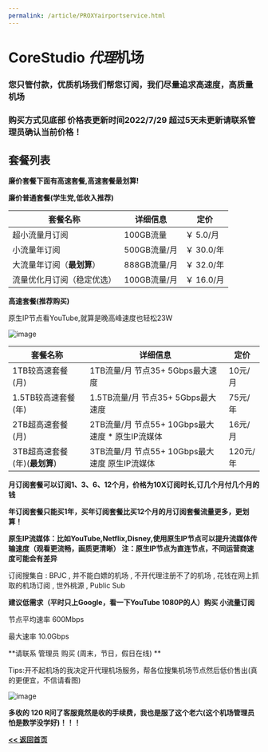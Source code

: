```yaml
---
permalink: /article/PROXYairportservice.html
---
```


# CoreStudio *代理*机场

### 您只管付款，优质机场我们帮您订阅，我们尽量追求高速度，高质量机场

### 购买方式见底部 价格表更新时间2022/7/29 超过5天未更新请联系管理员确认当前价格！

## 套餐列表

**廉价套餐下面有高速套餐,高速套餐最划算!**

**廉价普通套餐(学生党,低收入推荐)**

| **套餐名称** | **详细信息** | **定价** |
| ------------- | ------------- | ------- |
| 超小流量月订阅 | 100GB流量 | ￥ 5.0/月 |
| 小流量年订阅 | 500GB流量/月 | ￥ 30.0/年 |
| 大流量年订阅（**最划算**） | 888GB流量/月 | ￥ 32.0/年 |
| 流量优化月订阅（稳定优选） | 100GB流量/月 | ￥ 16.0/月 |

**高速套餐(推荐购买)**

原生IP节点看YouTube,就算是晚高峰速度也轻松23W

![image](https://user-images.githubusercontent.com/102907913/178104947-15e4983f-ea90-4673-b2bd-52a59ba2550c.png)


| **套餐名称** | **详细信息** | **定价** |
| ------------- | ------------- | ------- |
| 1TB较高速套餐(月) | 1TB流量/月 节点35+ 5Gbps最大速度 | 10元/月 |
| 1.5TB较高速套餐(年) | 1.5TB流量/月 节点35+ 5Gbps最大速度 | 75元/年 |
| 2TB超高速套餐(月) | 2TB流量/月 节点55+ 10Gbps最大速度 * 原生IP流媒体 | 16元/月 |
| 3TB超高速套餐(年)(**最划算**) | 3TB流量/月 节点55+ 10Gbps最大速度 原生IP流媒体 | 120元/年 |

**月订阅套餐可以订阅1、3、6、12个月，价格为10X订阅时长,订几个月付几个月的钱**

**年订阅套餐只能买1年，买年订阅套餐比买12个月的月订阅套餐流量更多，更划算！**

**原生IP流媒体：比如YouTube,Netflix,Disney,使用原生IP节点可以提升流媒体传输速度（观看更流畅，画质更清晰） 注：原生IP节点为直连节点，不同运营商速度可能会有差异**

订阅搜集自 : BPJC , 并不能白嫖的机场 , 不开代理注册不了的机场 , 花钱在网上抓取的机场订阅 , 世外桃源 , Public Sub

**建议低需求（平时只上Google，看一下YouTube 1080P的人）购买 小流量订阅**

节点平均速率 600Mbps

最大速率 10.0Gbps

**请联系 管理员 购买 (周末，节日，假日在线) **

Tips:开不起机场的我决定开代理机场服务，帮各位搜集机场节点然后低价售出(真的更便宜，不信请看图)

![image](https://user-images.githubusercontent.com/102907913/176184680-9cc6cbc9-0a8f-4580-8773-9f07def19184.png)

**多收的 120 R问了客服竟然是收的手续费，我也是服了这个老六(这个机场管理员怕是数学没学好)！！！**

**[<< 返回首页](https://corestudi0.github.io)**
